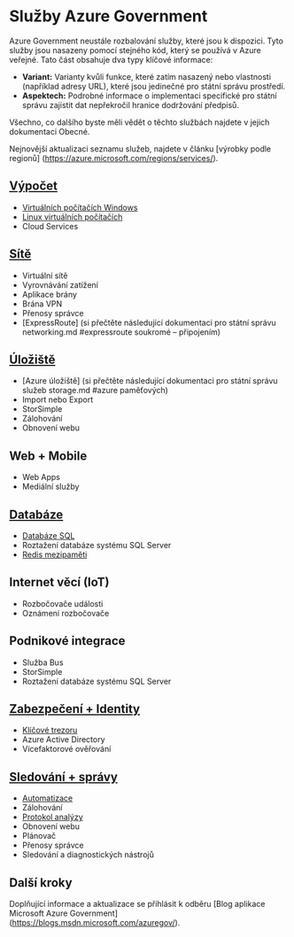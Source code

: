 <properties
    pageTitle="Služby Azure Government | Microsoft Azure"
    description="Přehled službám v Azure Government"
    services="Azure-Government"
    cloud="gov" 
    documentationCenter=""
    authors="zakramer"
    manager="liki"
    editor="" />

<tags
    ms.service="multiple"
    ms.devlang="na"
    ms.topic="article"
    ms.tgt_pltfrm="na"
    ms.workload="azure-government"
    ms.date="10/14/2016"
    ms.author="zakramer" />


#  <a name="azure-government-services"></a>Služby Azure Government

Azure Government neustále rozbalování služby, které jsou k dispozici.  Tyto služby jsou nasazeny pomocí stejného kód, který se používá v Azure veřejné.  Tato část obsahuje dva typy klíčové informace:

- **Variant:** Varianty kvůli funkce, které zatím nasazený nebo vlastnosti (například adresy URL), které jsou jedinečné pro státní správu prostředí.  
- **Aspektech:** Podrobné informace o implementaci specifické pro státní správu zajistit dat nepřekročil hranice dodržování předpisů.

Všechno, co dalšího byste měli vědět o těchto službách najdete v jejich dokumentaci Obecné.

Nejnovější aktualizaci seznamu služeb, najdete v článku [výrobky podle regionů] (https://azure.microsoft.com/regions/services/). 

## <a name="computedocumentation-government-computemd"></a>[Výpočet](documentation-government-compute.md)

+ [Virtuálních počítačích Windows](documentation-government-compute.md#virtual-machines)
+ [Linux virtuálních počítačích](documentation-government-compute.md#virtual-machines)
+ Cloud Services

## <a name="networkingdocumentation-government-networkingmd"></a>[Sítě](documentation-government-networking.md)

+ Virtuální sítě
+ Vyrovnávání zatížení
+ Aplikace brány
+ Brána VPN
+ Přenosy správce
+ [ExpressRoute] (si přečtěte následující dokumentaci pro státní správu networking.md #expressroute soukromé – připojením)

## <a name="storagedocumentation-government-services-storagemd"></a>[Úložiště](documentation-government-services-storage.md)

+ [Azure úložiště] (si přečtěte následující dokumentaci pro státní správu služeb storage.md #azure paměťových)
+ Import nebo Export
+ StorSimple
+ Zálohování
+ Obnovení webu

## <a name="web--mobile"></a>Web + Mobile

+ Web Apps
+ Mediální služby

## <a name="databasesdocumentation-government-services-databasemd"></a>[Databáze](documentation-government-services-database.md)

+ [Databáze SQL](documentation-government-services-database.md#sql-database)
+ Roztažení databáze systému SQL Server
+ [Redis mezipaměti](documentation-government-services-database.md#azure-redis-cache)

## <a name="internet-of-things-iot"></a>Internet věcí (IoT)

+ Rozbočovače události
+ Oznámení rozbočovače

## <a name="enterprise-integration"></a>Podnikové integrace

+ Služba Bus
+ StorSimple
+ Roztažení databáze systému SQL Server

## <a name="security--identitydocumentation-government-services-securityandidentitymd"></a>[Zabezpečení + Identity](documentation-government-services-securityandidentity.md)

+ [Klíčové trezoru](documentation-government-services-securityandidentity.md#key-vault)
+ Azure Active Directory
+ Vícefaktorové ověřování

## <a name="monitoring--managementdocumentation-government-services-monitoringandmanagementmd"></a>[Sledování + správy](documentation-government-services-monitoringandmanagement.md)

+ [Automatizace](documentation-government-services-monitoringandmanagement.md#automation)
+ Zálohování
+ [Protokol analýzy](documentation-government-services-monitoringandmanagement.md#log-analytics)
+ Obnovení webu
+ Plánovač
+ Přenosy správce
+ Sledování a diagnostických nástrojů

##  <a name="next-steps"></a>Další kroky 
 
Doplňující informace a aktualizace se přihlásit k odběru [Blog aplikace Microsoft Azure Government] (https://blogs.msdn.microsoft.com/azuregov/).

